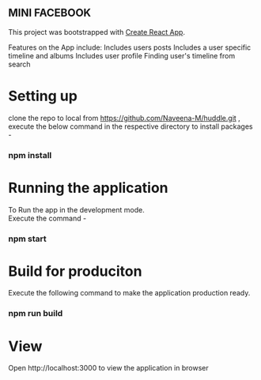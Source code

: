 ## MINI FACEBOOK

This project was bootstrapped with [Create React App](https://github.com/facebook/create-react-app).

Features on the App include:
Includes users posts
Includes a user specific timeline and albums
Includes user profile 
Finding user's timeline from search 

# Setting up 
clone the repo to local from https://github.com/Naveena-M/huddle.git ,
execute the below command in the respective directory to install packages  -
### npm install 

# Running the application  
To Run the app in the development mode.<br>
Execute the command - 
### npm start 

# Build for produciton
Execute the following command to make the application production ready.
### npm run build


# View
Open http://localhost:3000 to view the application in browser

